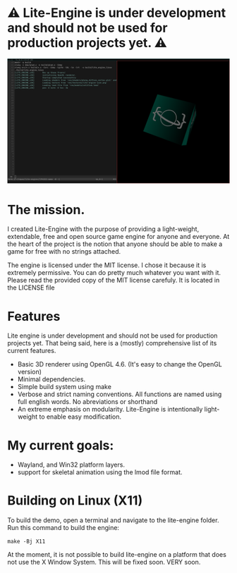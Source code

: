 # ⚠️ Lite-Engine is under development and should not be used for production projects yet. ⚠️

![cube_preview](./doc/img/cube_preview.png)

# The mission.
I created Lite-Engine with the purpose of providing a light-weight, extendable,
free and open source game engine for anyone and everyone. At the heart of the project
is the notion that anyone should be able to make a game for free with no strings
attached.

The engine is licensed under the MIT license. I chose it because it is extremely
permissive. You can do pretty much whatever you want with it. Please read the
provided copy of the MIT license carefuly. It is located in the LICENSE file

# Features
Lite engine is under development and should not be used for production projects yet.
That being said, here is a (mostly) comprehensive list of its current features.

- Basic 3D renderer using OpenGL 4.6. (It's easy to change the OpenGL version)
- Minimal dependencies.
- Simple build system using make
- Verbose and strict naming conventions.
    All functions are named using full english words. No abreviations or shorthand
- An extreme emphasis on modularity. Lite-Engine is intentionally light-weight to 
    enable easy modification.

# My current goals:
- Wayland, and Win32 platform layers.
- support for skeletal animation using the lmod file format.

# Building on Linux (X11)
To build the demo, open a terminal and navigate to the lite-engine folder.
Run this command to build the engine:
```
make -Bj X11
```
At the moment, it is not possible to build lite-engine on a platform that does not use
the X Window System. This will be fixed soon. VERY soon.
